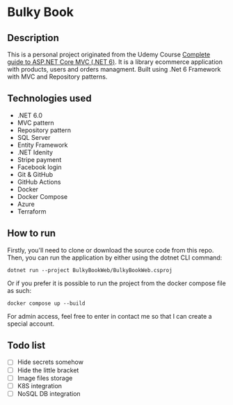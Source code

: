 # Bulky Book
## Description
This is a personal project originated from the Udemy Course [Complete guide to ASP.NET Core MVC (.NET 6)](https://www.udemy.com/course/complete-aspnet-core-21-course/). It is a library ecommerce application with products, users and orders managment. Built using .Net 6 Framework with MVC and Repository patterns.

## Technologies used
- .NET 6.0
- MVC pattern
- Repository pattern
- SQL Server
- Entity Framework
- .NET Idenity
- Stripe payment
- Facebook login
- Git & GitHub
- GitHub Actions
- Docker
- Docker Compose
- Azure
- Terraform

## How to run
Firstly, you'll need to clone or download the source code from this repo. Then, you can run the application by either using the dotnet CLI command:

```
dotnet run --project BulkyBookWeb/BulkyBookWeb.csproj
```

Or if you prefer it is possible to run the project from the docker compose file as such:

```
docker compose up --build
```

For admin access, feel free to enter in contact me so that I can create a special account.

## Todo list
- [ ] Hide secrets somehow
- [ ] Hide the little bracket
- [ ] Image files storage
- [ ] K8S integration
- [ ] NoSQL DB integration
